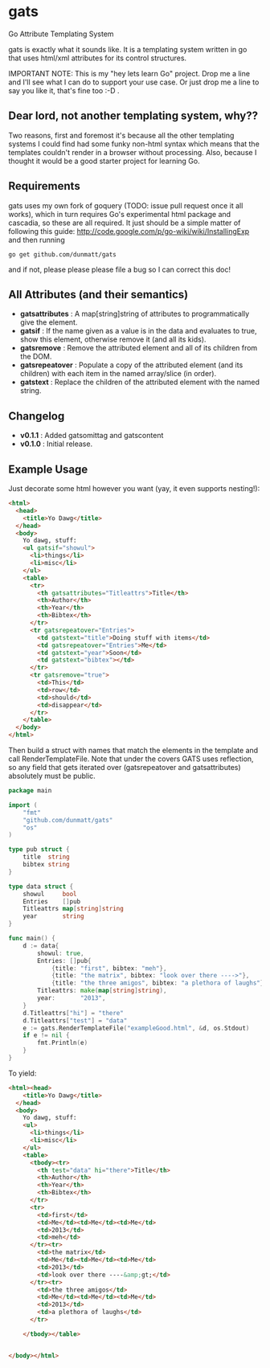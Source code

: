gats
====

Go Attribute Templating System

gats is exactly what it sounds like.  It is a templating system written in go that uses html/xml attributes for its control structures.

IMPORTANT NOTE:  This is my "hey lets learn Go" project.  Drop me a line and I'll see what I can do to support your use case.  Or just drop me a line to say you like it, that's fine too :-D .

## Dear lord, not another templating system, why??

Two reasons, first and foremost it's because all the other templating systems I could find had some funky non-html syntax which means that the templates couldn't render in a browser without processing.
Also, because I thought it would be a good starter project for learning Go.

## Requirements

gats uses my own fork of goquery (TODO: issue pull request once it all works), which in turn requires Go's experimental html package and cascadia, so these are all required.
It just should be a simple matter of following this guide: http://code.google.com/p/go-wiki/wiki/InstallingExp and then running

`go get github.com/dunmatt/gats`

and if not, please please please file a bug so I can correct this doc!

## All Attributes (and their semantics)

* **gatsattributes** : A map\[string\]string of attributes to programmatically give the element.
* **gatsif** : If the name given as a value is in the data and evaluates to true, show this element, otherwise remove it (and all its kids).
* **gatsremove** : Remove the attributed element and all of its children from the DOM.
* **gatsrepeatover** : Populate a copy of the attributed element (and its children) with each item in the named array/slice (in order).
* **gatstext** : Replace the children of the attributed element with the named string.

## Changelog

*    **v0.1.1** : Added gatsomittag and gatscontent
*    **v0.1.0** : Initial release.

## Example Usage

Just decorate some html however you want (yay, it even supports nesting!):

```HTML
<html>
  <head>
    <title>Yo Dawg</title>
  </head>
  <body>
    Yo dawg, stuff:
    <ul gatsif="showul">
      <li>things</li>
      <li>misc</li>
    </ul>
    <table>
      <tr>
        <th gatsattributes="Titleattrs">Title</th>
        <th>Author</th>
        <th>Year</th>
        <th>Bibtex</th>
      </tr>
      <tr gatsrepeatover="Entries">
        <td gatstext="title">Doing stuff with items</td>
        <td gatsrepeatover="Entries">Me</td>
        <td gatstext="year">Soon</td>
        <td gatstext="bibtex"></td>
      </tr>
      <tr gatsremove="true">
        <td>This</td>
        <td>row</td>
        <td>should</td>
        <td>disappear</td>
      </tr>
    </table>
  </body>
</html>
```

Then build a struct with names that match the elements in the template and call RenderTemplateFile.  Note that under the covers GATS uses reflection, so any field that gets iterated over (gatsrepeatover and gatsattributes) absolutely must be public.

```Go
package main

import (
	"fmt"
	"github.com/dunmatt/gats"
	"os"
)

type pub struct {
	title  string
	bibtex string
}

type data struct {
	showul     bool
	Entries    []pub
	Titleattrs map[string]string
	year       string
}

func main() {
	d := data{
		showul: true,
		Entries: []pub{
			{title: "first", bibtex: "meh"},
			{title: "the matrix", bibtex: "look over there ---->"},
			{title: "the three amigos", bibtex: "a plethora of laughs"}},
		Titleattrs: make(map[string]string),
		year:       "2013",
	}
	d.Titleattrs["hi"] = "there"
	d.Titleattrs["test"] = "data"
	e := gats.RenderTemplateFile("exampleGood.html", &d, os.Stdout)
	if e != nil {
		fmt.Println(e)
	}
}
```

To yield:

```HTML
<html><head>
    <title>Yo Dawg</title>
  </head>
  <body>
    Yo dawg, stuff:
    <ul>
      <li>things</li>
      <li>misc</li>
    </ul>
    <table>
      <tbody><tr>
        <th test="data" hi="there">Title</th>
        <th>Author</th>
        <th>Year</th>
        <th>Bibtex</th>
      </tr>
      <tr>
        <td>first</td>
        <td>Me</td><td>Me</td><td>Me</td>
        <td>2013</td>
        <td>meh</td>
      </tr><tr>
        <td>the matrix</td>
        <td>Me</td><td>Me</td><td>Me</td>
        <td>2013</td>
        <td>look over there ----&amp;gt;</td>
      </tr><tr>
        <td>the three amigos</td>
        <td>Me</td><td>Me</td><td>Me</td>
        <td>2013</td>
        <td>a plethora of laughs</td>
      </tr>

    </tbody></table>


</body></html>
```
